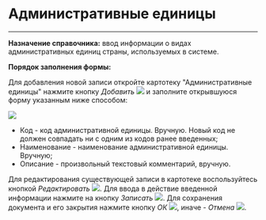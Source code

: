 ﻿#  Административные единицы
______

**Назначение справочника:** ввод информации о видах административных единиц страны, используемых в системе.

**Порядок заполнения формы:**

Для добавления новой записи откройте картотеку "Административные единицы" нажмите кнопку *Добавить* ![](topic:Com.AddFiles.Buttons.Btn_Add.png) и заполните открывшуюся форму указанным ниже способом:

![](topic:.AddFiles.Screenshot_20039.jpg)

* Код - код административной единицы. Вручную. Новый код не должен совпадать ни с одним из кодов ранее введенных;
* Наименование - наименование административной единицы. Вручную;
* Описание - произвольный текстовый комментарий, вручную.

Для редактирования существующей записи в картотеке воспользуйтесь кнопкой *Редактировать* ![](topic:Com.AddFiles.Buttons.Btn_Edit.png).
Для ввода в действие введенной информации нажмите на кнопку *Записать* ![](topic:Com.AddFiles.Buttons.Btn_OK.png).
Для сохранения документа и его закрытия нажмите кнопку *ОК* ![](topic:Com.AddFiles.Buttons.Btn_Ok_grey.png), иначе - *Отмена* ![](topic:Com.AddFiles.Buttons.Btn_CloseCancel.png).


